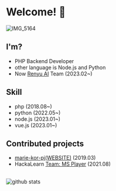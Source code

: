 # Welcome! 👋
![IMG_5164](https://github.com/fpalslxent/fpalslxent/assets/32701658/4ff80312-9e83-41f8-9ca4-bdbfe8897384)
## I'm?
- PHP Backend Developer
- other language is Node.js and Python
- Now [Renyu AI](https://renyu.ai) Team (2023.02~)

## Skill
- php (2018.08~)
- python (2022.05~)
- node.js (2023.01~)
- vue.js (2023.01~)

## Contributed projects
- [marie-kor-pj(WEBSITE)](https://github.com/marie-kor-pj) (2019.03)
- HackaLearn [Team: MS Player](https://github.com/devrel-kr/HackaLearn/blob/main/teams/MS%20Player.md) (2021.08)

<br>![github stats](https://github-readme-stats.vercel.app/api?username=fpalslxent&show_icons=true&theme=dark)
